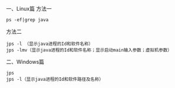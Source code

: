 一、Linux篇
方法一

```
ps -ef|grep java
```

方法二

```
jps -l （显示java进程的Id和软件名称）
jps -lmv（显示java进程的Id和软件名称；显示启动main输入参数；虚拟机参数）
```

 

二、Windows篇

```
jps
jps -l（显示java进程的Id和软件路径及名称）
```

